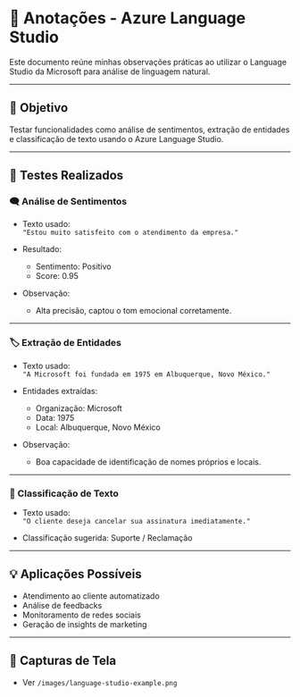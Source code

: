 # 🧠 Anotações - Azure Language Studio

Este documento reúne minhas observações práticas ao utilizar o Language Studio da Microsoft para análise de linguagem natural.

---

## 🎯 Objetivo

Testar funcionalidades como análise de sentimentos, extração de entidades e classificação de texto usando o Azure Language Studio.

---

## 🧪 Testes Realizados

### 🗨️ Análise de Sentimentos

- Texto usado:  
  `"Estou muito satisfeito com o atendimento da empresa."`
  
- Resultado:  
  - Sentimento: Positivo
  - Score: 0.95

- Observação:  
  - Alta precisão, captou o tom emocional corretamente.

---

### 🏷️ Extração de Entidades

- Texto usado:  
  `"A Microsoft foi fundada em 1975 em Albuquerque, Novo México."`
  
- Entidades extraídas:
  - Organização: Microsoft
  - Data: 1975
  - Local: Albuquerque, Novo México

- Observação:  
  - Boa capacidade de identificação de nomes próprios e locais.

---

### 🧩 Classificação de Texto

- Texto usado:  
  `"O cliente deseja cancelar sua assinatura imediatamente."`
  
- Classificação sugerida: Suporte / Reclamação

---

## 💡 Aplicações Possíveis

- Atendimento ao cliente automatizado
- Análise de feedbacks
- Monitoramento de redes sociais
- Geração de insights de marketing

---

## 📸 Capturas de Tela

- Ver `/images/language-studio-example.png`
